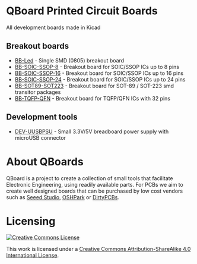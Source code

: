 # QBoard Printed Circuit Boards

All development boards made in Kicad

## Breakout boards

* [BB-Led](bb-led) - Single SMD (0805) breakout board
* [BB-SOIC-SSOP-8](bb-soic-ssop-8) - Breakout board for SOIC/SSOP ICs up to 8 pins
* [BB-SOIC-SSOP-16](bb-soic-ssop-16) - Breakout board for SOIC/SSOP ICs up to 16 pins
* [BB-SOIC-SSOP-24](bb-soic-ssop-24) - Breakout board for SOIC/SSOP ICs up to 24 pins
* [BB-SOT89-SOT223](bb-sot89-sot223) - Breakout board for SOT-89 / SOT-223 smd transitor packages
* [BB-TQFP-QFN](bb-tqfp-qfn-32) - Breakout board for TQFP/QFN ICs with 32 pins

## Development tools

* [DEV-UUSBPSU](dev-uusb-psu) - Small 3.3V/5V breadboard power supply with microUSB connector

# About QBoards

QBoard is a project to create a collection of small tools that facilitate Electronic 
Engineering, using readily available parts. For PCBs we aim to create well designed 
boards that can be purchased by low cost vendors such as <a href="https://www.seeedstudio.com">
Seeed Studio</a>, <a href="https://oshpark.com/">OSHPark</a> or <a href="https://dirtypcbs.com">DirtyPCBs</a>.

# Licensing

<a rel="license" href="http://creativecommons.org/licenses/by-sa/4.0/"><img alt="Creative Commons License" style="border-width:0" src="https://i.creativecommons.org/l/by-sa/4.0/88x31.png" /></a>

This work is licensed under a [Creative Commons Attribution-ShareAlike 4.0 International License](http://creativecommons.org/licenses/by-sa/4.0/).
